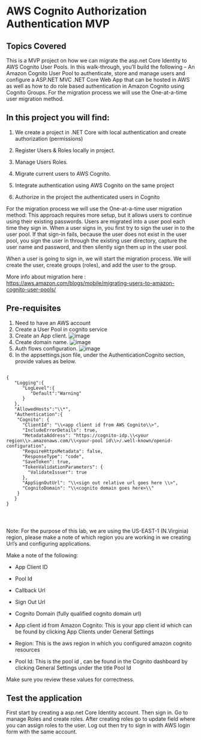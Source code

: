 # AWS Cognito Authorization Authentication MVP

Topics Covered
--------------

This is a MVP project on how we can migrate the asp.net Core Identity to AWS Cognito User Pools.
In this walk-through, you’ll build the following – An Amazon Cognito User Pool
to authenticate, store and manage users and configure a ASP.NET MVC .NET Core
Web App that can be hosted in AWS as well as how to do role based authentication
in Amazon Cognito using Cognito Groups.
For the migration process we will use the One-at-a-time user migration method.


In this project you will find:
------------------------------------------
1.  We create a project in .NET Core with local authentication and create authorization (permissions)

2.  Register Users & Roles locally in project.

3.  Manage Users Roles.

4.  Migrate current users to AWS Cognito.

5.  Integrate authentication using AWS Cognito on the same project

6.  Authorize in the project the authenticated users in Cognito

For the migration process we will use the One-at-a-time user migration method:
This approach requires more setup, but it allows users to continue using their existing passwords. Users are migrated into a user pool each time they sign in. When a user signs in, you first try to sign the user in to the user pool. If that sign-in fails, because the user does not exist in the user pool, you sign the user in through the existing user directory, capture the user name and password, and then silently sign them up in the user pool.

When a user is going to sign in, we will start the migration process.
We will create the user, create groups (roles), and add the user to the group.

More info about migration here : https://aws.amazon.com/blogs/mobile/migrating-users-to-amazon-cognito-user-pools/

**Pre-requisites**
----------------------------
1. Need to have an AWS account
2. Create a User Pool in cognito service
3. Create an App client. 
![image](https://user-images.githubusercontent.com/26839748/185515845-24dfb163-8308-449a-9d56-ae93e22f0aaa.png)
4. Create domain name. 
![image](https://user-images.githubusercontent.com/26839748/185515907-9c27b4f0-29e7-4d28-a921-aacce37f7533.png)
5. Auth flows configuration. 
![image](https://user-images.githubusercontent.com/26839748/185515991-9ba39c64-e6ac-46b9-a341-0c9f0a514d9d.png)
6. In the appsettings.json file, under the AuthenticationCognito section, provide values as below.




```

{
   "Logging":{
      "LogLevel":{
         "Default":"Warning"
      }
   },
   "AllowedHosts":"\\*",
   "Authentication":{
    "Cognito": {
      "ClientId": "\\<app client id from AWS Cognito\\>",
      "IncludeErrorDetails": true,
      "MetadataAddress": "https://cognito-idp.\\<your region\\>.amazonaws.com/\\<your-pool id\\>/.well-known/openid-configuration",
      "RequireHttpsMetadata": false,
      "ResponseType": "code",
      "SaveToken": true,
      "TokenValidationParameters": {
        "ValidateIssuer": true
      },
      "AppSignOutUrl": "\\<sign out relative url goes here \\>",
      "CognitoDomain": "\\<cognito domain goes here>\\"
    }
   }
}




```
Note: For the purpose of this lab, we are using the US-EAST-1 (N.Virginia)
region, please make a note of which region you are working in we creating Url’s
and configuring applications.

Make a note of the following:

-   App Client ID

-   Pool Id

-   Callback Url

-   Sign Out Url

-   Cognito Domain (fully qualified cognito domain url)
-   App client id from Amazon Cognito: This is your app client id which can be
    found by clicking App Clients under General Settings

-   Region: This is the aws region in which you configured amazon cognito
    resources

-   Pool Id: This is the pool id , can be found in the Cognito dashboard by
    clicking General Settings under the title Pool Id

Make sure you review these values for correctness.

Test the application
----------------------------
First start by creating a asp.net Core Identity account.
Then sign in. Go to manage Roles and create roles.
After creating roles go to update field where you can assign roles to the user.
Log out then try to sign in with AWS login form with the same account.


